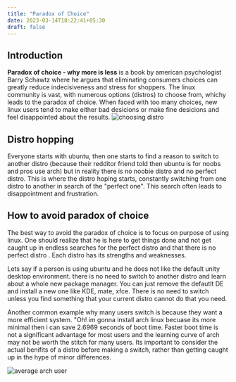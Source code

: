 ```yaml
---
title: "Paradox of Choice"
date: 2023-03-14T18:22:41+05:30
draft: false
---
```


## Introduction
**Paradox of choice - why more is less** is a  book by american psychologist Barry Schawtz where he argues that eliminating consumers choices can greatly reduce indecisiveness
          and stress for shoppers. The linux community is vast, with numerous options (distros) to choose from, whichy leads to the paradox of choice. When faced with too many 
          choices, new linux users tend to make either bad desicions or make fine desicions and feel disappointed about the
          results.
![choosing distro](/blog/paradox-of-choice/choosing.png)

## Distro hopping
Everyone starts with ubuntu, then one starts to find a reason to switch to another distro (because their redditor friend told then ubuntu is for noobs and pros use arch)
          but in reality there is no noobie distro and no perfect distro. This is where the distro hoping starts, constantly switching from one distro to another in search of 
          the "perfect one". This search often leads to disappointment and frustration.

## How to avoid paradox of choice
The best way to avoid the paradox of choice is to focus on purpose of using linux. One should realize that he is here to get things done and not get caught up in endless
          searches for the perfect distro and that there is no perfect distro . Each distro has its strengths and weaknesses.


 Lets say if a person is using ubuntu and he does not like the default unity desktop environment. there is no need to switch to another distro and learn about a
          whole new package manager. You can just remove the defautlt DE and install a new one like KDE, mate, xfce. There is no need to switch unless you find something 
          that your current distro cannot do that you need. 


 Another common example why many users switch is because they want a more efficient system. "Oh! im gonna install arch linux becuase its more minimal then i can
          save 2.6969 seconds of boot time. Faster boot time is not a significant advantage for most users and the learning curve of arch may not be worth the stitch for 
          many users. Its important to consider the actual benifits of a distro before making a switch, rather than getting caught up in the hype of minor differences.

![average arch user](/blog/paradox-of-choice/archuser.png)

